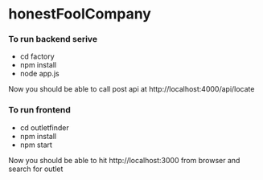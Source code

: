# honestFoolCompany

### To run backend serive 
  - cd factory
  - npm install
  - node app.js

Now you should be able to call post api at http://localhost:4000/api/locate

### To run frontend

  - cd outletfinder
  - npm install
  - npm start
  
Now you should be able to hit http://localhost:3000 from browser and search for outlet
